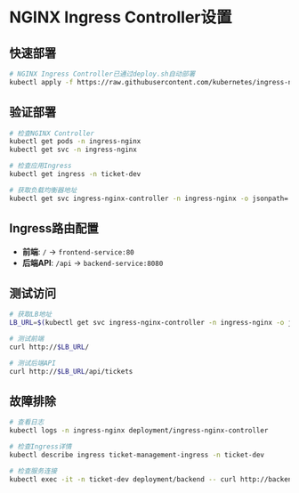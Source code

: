 # NGINX Ingress Controller设置

## 快速部署
```bash
# NGINX Ingress Controller已通过deploy.sh自动部署
kubectl apply -f https://raw.githubusercontent.com/kubernetes/ingress-nginx/controller-v1.12.0-beta.0/deploy/static/provider/cloud/deploy.yaml
```

## 验证部署
```bash
# 检查NGINX Controller
kubectl get pods -n ingress-nginx
kubectl get svc -n ingress-nginx

# 检查应用Ingress
kubectl get ingress -n ticket-dev

# 获取负载均衡器地址
kubectl get svc ingress-nginx-controller -n ingress-nginx -o jsonpath='{.status.loadBalancer.ingress[0].hostname}'
```

## Ingress路由配置
- **前端**: `/` → `frontend-service:80`
- **后端API**: `/api` → `backend-service:8080`

## 测试访问
```bash
# 获取LB地址
LB_URL=$(kubectl get svc ingress-nginx-controller -n ingress-nginx -o jsonpath='{.status.loadBalancer.ingress[0].hostname}')

# 测试前端
curl http://$LB_URL/

# 测试后端API
curl http://$LB_URL/api/tickets
```

## 故障排除
```bash
# 查看日志
kubectl logs -n ingress-nginx deployment/ingress-nginx-controller

# 检查Ingress详情
kubectl describe ingress ticket-management-ingress -n ticket-dev

# 检查服务连接
kubectl exec -it -n ticket-dev deployment/backend -- curl http://backend-service:8080/api/tickets
```